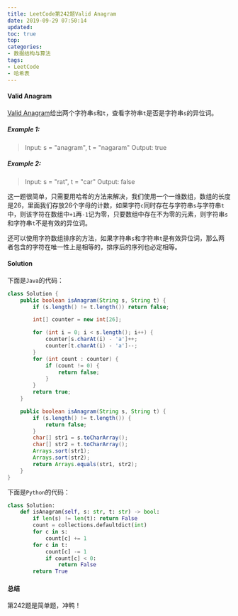 ```yaml
---
title: LeetCode第242题Valid Anagram
date: 2019-09-29 07:50:14
updated: 
toc: true
top: 
categories: 
- 数据结构与算法
tags:
- LeetCode
- 哈希表
---
```

<!-- more -->
#### Valid Anagram

[Valid Anagram](https://leetcode.com/problems/valid-anagram/)给出两个字符串`s`和`t`，查看字符串`t`是否是字符串`s`的异位词。

##### Example 1:

>Input: s = "anagram", t = "nagaram"
>Output: true

##### Example 2:

>Input: s = "rat", t = "car"
>Output: false

这一题很简单，只需要用哈希的方法来解决，我们使用一个一维数组，数组的长度是26，里面我们存放26个字母的计数，如果字符`c`同时存在与字符串`s`与字符串`t`中，则该字符在数组中`+1`再`-1`记为零，只要数组中存在不为零的元素，则字符串`s`和字符串`t`不是有效的异位词。

还可以使用字符数组排序的方法，如果字符串`s`和字符串`t`是有效异位词，那么两者包含的字符在唯一性上是相等的，排序后的序列也必定相等。

#### Solution

下面是`Java`的代码：

```Java
class Solution {
    public boolean isAnagram(String s, String t) {
        if (s.length() != t.length()) return false;

        int[] counter = new int[26];

        for (int i = 0; i < s.length(); i++) {
            counter[s.charAt(i) - 'a']++;
            counter[t.charAt(i) - 'a']--;
        }
        for (int count : counter) {
            if (count != 0) {
                return false;
            }
        }
        return true;
    }

    public boolean isAnagram(String s, String t) {
        if (s.length() != t.length()) {
            return false;
        }
        char[] str1 = s.toCharArray();
        char[] str2 = t.toCharArray();
        Arrays.sort(str1);
        Arrays.sort(str2);
        return Arrays.equals(str1, str2);
    }
}
```

下面是`Python`的代码：

```Python
class Solution:
    def isAnagram(self, s: str, t: str) -> bool:
        if len(s) != len(t): return False
        count = collections.defaultdict(int)
        for c in s:
            count[c] += 1
        for c in t:
            count[c] -= 1
            if count[c] < 0:
                return False
        return True
```

#### 总结

第242题是简单题，冲鸭！